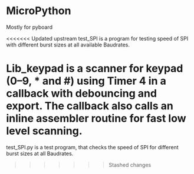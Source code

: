 # MicroPython
Mostly for pyboard

<<<<<<< Updated upstream
test_SPI is a program for testing speed of SPI with different burst sizes at all available Baudrates.

Lib_keypad is a scanner for keypad (0–9, * and #) using Timer 4 in a callback with debouncing and export. The callback also calls an inline assembler routine for fast low level scanning.
=======
test_SPI.py is a test program, that checks the speed of SPI for different burst sizes at all Baudrates.
>>>>>>> Stashed changes
